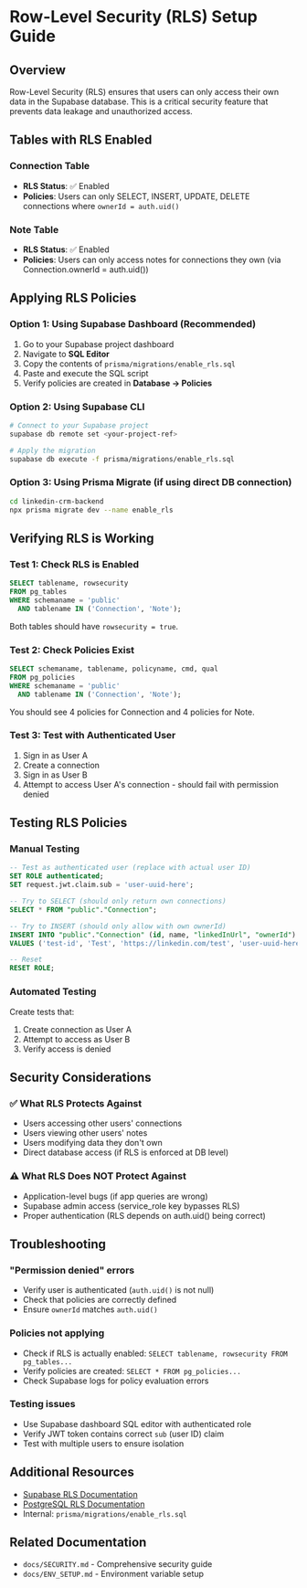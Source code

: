 # Row-Level Security (RLS) Setup Guide

## Overview

Row-Level Security (RLS) ensures that users can only access their own data in the Supabase database. This is a critical security feature that prevents data leakage and unauthorized access.

## Tables with RLS Enabled

### Connection Table
- **RLS Status**: ✅ Enabled
- **Policies**: Users can only SELECT, INSERT, UPDATE, DELETE connections where `ownerId = auth.uid()`

### Note Table
- **RLS Status**: ✅ Enabled
- **Policies**: Users can only access notes for connections they own (via Connection.ownerId = auth.uid())

## Applying RLS Policies

### Option 1: Using Supabase Dashboard (Recommended)

1. Go to your Supabase project dashboard
2. Navigate to **SQL Editor**
3. Copy the contents of `prisma/migrations/enable_rls.sql`
4. Paste and execute the SQL script
5. Verify policies are created in **Database → Policies**

### Option 2: Using Supabase CLI

```bash
# Connect to your Supabase project
supabase db remote set <your-project-ref>

# Apply the migration
supabase db execute -f prisma/migrations/enable_rls.sql
```

### Option 3: Using Prisma Migrate (if using direct DB connection)

```bash
cd linkedin-crm-backend
npx prisma migrate dev --name enable_rls
```

## Verifying RLS is Working

### Test 1: Check RLS is Enabled

```sql
SELECT tablename, rowsecurity 
FROM pg_tables 
WHERE schemaname = 'public' 
  AND tablename IN ('Connection', 'Note');
```

Both tables should have `rowsecurity = true`.

### Test 2: Check Policies Exist

```sql
SELECT schemaname, tablename, policyname, cmd, qual 
FROM pg_policies 
WHERE schemaname = 'public' 
  AND tablename IN ('Connection', 'Note');
```

You should see 4 policies for Connection and 4 policies for Note.

### Test 3: Test with Authenticated User

1. Sign in as User A
2. Create a connection
3. Sign in as User B
4. Attempt to access User A's connection - should fail with permission denied

## Testing RLS Policies

### Manual Testing

```sql
-- Test as authenticated user (replace with actual user ID)
SET ROLE authenticated;
SET request.jwt.claim.sub = 'user-uuid-here';

-- Try to SELECT (should only return own connections)
SELECT * FROM "public"."Connection";

-- Try to INSERT (should only allow with own ownerId)
INSERT INTO "public"."Connection" (id, name, "linkedInUrl", "ownerId") 
VALUES ('test-id', 'Test', 'https://linkedin.com/test', 'user-uuid-here');

-- Reset
RESET ROLE;
```

### Automated Testing

Create tests that:
1. Create connection as User A
2. Attempt to access as User B
3. Verify access is denied

## Security Considerations

### ✅ What RLS Protects Against
- Users accessing other users' connections
- Users viewing other users' notes
- Users modifying data they don't own
- Direct database access (if RLS is enforced at DB level)

### ⚠️ What RLS Does NOT Protect Against
- Application-level bugs (if app queries are wrong)
- Supabase admin access (service_role key bypasses RLS)
- Proper authentication (RLS depends on auth.uid() being correct)

## Troubleshooting

### "Permission denied" errors
- Verify user is authenticated (`auth.uid()` is not null)
- Check that policies are correctly defined
- Ensure `ownerId` matches `auth.uid()`

### Policies not applying
- Check if RLS is actually enabled: `SELECT tablename, rowsecurity FROM pg_tables...`
- Verify policies are created: `SELECT * FROM pg_policies...`
- Check Supabase logs for policy evaluation errors

### Testing issues
- Use Supabase dashboard SQL editor with authenticated role
- Verify JWT token contains correct `sub` (user ID) claim
- Test with multiple users to ensure isolation

## Additional Resources

- [Supabase RLS Documentation](https://supabase.com/docs/guides/auth/row-level-security)
- [PostgreSQL RLS Documentation](https://www.postgresql.org/docs/current/ddl-rowsecurity.html)
- Internal: `prisma/migrations/enable_rls.sql`

## Related Documentation

- `docs/SECURITY.md` - Comprehensive security guide
- `docs/ENV_SETUP.md` - Environment variable setup


